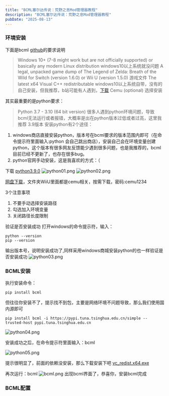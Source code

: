 ```yaml
---
title: "BCML塞尔达传说：荒野之息Mod管理器教程"
description: "BCML塞尔达传说：荒野之息Mod管理器教程"
pubDate: "2025-08-13"
---
```


### 环境安装
下面是bcml [github][1]的要求说明
> Windows 10+ (7-8 might work but are not officially supported) or basically any modern Linux distribution windows10以上系统就没问题
A legal, unpacked game dump of The Legend of Zelda: Breath of the Wild for Switch (version 1.6.0) or Wii U (version 1.5.0) 游戏文件
The latest x64 Visual C++ redistributable windows10以上系统自带，没有的自己安装，但我推荐，b站可能有人遇到，[下载][2]
Cemu (optional) 选择安装

其实最重要的是python要求：

> Python 3.7 - 3.10 (64 bit version)
很多人遇到python环境问题，导致bcml无法运行或者报错，大概率是出在python版本过低或者过高，这里我推荐 3.9版本
安装python有2个途径：

 1. windows商店直接安装python，版本号在bcml要求的版本范围内即可（在命令提示符里面输入:python 会自己跳出商店），安装自己会在环境变量创建python，这个版本有很多网友反馈能少遇到很多问题，也是我推荐的，bcml目前已经不更新了，也存在很多bug。
 2. python官网手动安装，这是我喜欢的方式：（

下载 [python3.9.0][3]
![python01.png][4]
![python02.png][5]

[网盘下载][6]，文件夹WiiU里面都是cemu相关，按需下载，密码:cemu1234

3个注意事项

 1. 不要手动选择安装路径
 2. 勾选加入环境变量
 3. 关闭路径长度限制

验证是否安装成功
打开windows的命令提示符，输入：

    python --version
    pip --version

输出版本号，说明安装成功了,同样采用windows商城安装python的也一样验证是否安装成功
![python03.png][7]

### BCML安装
执行安装命令：

    pip install bcml

但往往你安装不了，提示找不到包，主要是网络环境不问题导致，那么我们使用国内源即可

    pip install bcml -i https://pypi.tuna.tsinghua.edu.cn/simple --trusted-host pypi.tuna.tsinghua.edu.cn

![python04.png][8]

安装成功之后，在命令提示符里面输入：bcml

![python05.png][9]

提示很明显了，前面的依赖没安装，那么下载安装下吧 [vc_redist.x64.exe][10]

再次运行：bcml
![bcml.png][11]
出现bcml界面了，恭喜你，安装bcml完成

### BCML配置


  [1]: https://github.com/NiceneNerd/BCML
  [2]: https://aka.ms/vs/16/release/vc_redist.x64.exe
  [3]: https://www.python.org/ftp/python/3.9.0/python-3.9.0-amd64.exe
  [4]: /img/3344116804.png
  [5]: /img/3854981726.png
  [6]: http://caicaiying.ysepan.com/
  [7]: /img/2181738746.png
  [8]: /img/1857390089.png
  [9]: /img/3867571952.png
  [10]: https://aka.ms/vs/16/release/vc_redist.x64.exe
  [11]: /img/3031515272.png